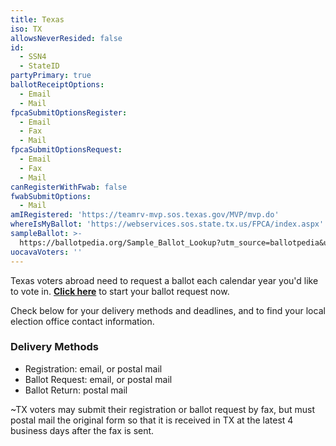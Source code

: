 ```yaml
---
title: Texas
iso: TX
allowsNeverResided: false
id:
  - SSN4
  - StateID
partyPrimary: true
ballotReceiptOptions:
  - Email
  - Mail
fpcaSubmitOptionsRegister:
  - Email
  - Fax
  - Mail
fpcaSubmitOptionsRequest:
  - Email
  - Fax
  - Mail
canRegisterWithFwab: false
fwabSubmitOptions:
  - Mail
amIRegistered: 'https://teamrv-mvp.sos.texas.gov/MVP/mvp.do'
whereIsMyBallot: 'https://webservices.sos.state.tx.us/FPCA/index.aspx'
sampleBallot: >-
  https://ballotpedia.org/Sample_Ballot_Lookup?utm_source=ballotpedia&utm_campaign=sample_ballot_frontpage
uocavaVoters: ''
---
```

Texas voters abroad need to request a ballot each calendar year you'd like to vote in. [**Click here**](https://www.votefromabroad.org) to start your ballot request now.

Check below for your delivery methods and deadlines, and to find your local election office contact information.

### Delivery Methods

* Registration: email, or postal mail
* Ballot Request: email, or postal mail
* Ballot Return: postal mail

~TX voters may submit their registration or ballot request by fax, but must postal mail the original form so that it is received in TX at the latest 4 business days after the fax is sent.
